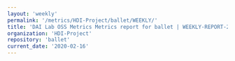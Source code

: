 ```yaml
---
layout: 'weekly'
permalink: '/metrics/HDI-Project/ballet/WEEKLY/'
title: 'DAI Lab OSS Metrics Metrics report for ballet | WEEKLY-REPORT-2020-02-16'
organization: 'HDI-Project'
repository: 'ballet'
current_date: '2020-02-16'
---
```

